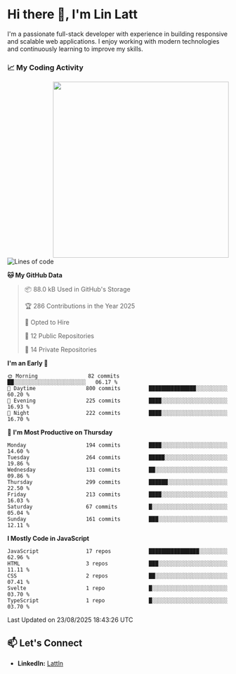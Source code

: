 # Hi there 👋, I'm Lin Latt

I'm a passionate full-stack developer with experience in building responsive and scalable web applications. I enjoy working with modern technologies and continuously learning to improve my skills.

### 📈 My Coding Activity 
<img src="https://github.com/user-attachments/assets/6cec4854-3eec-4600-9120-9be1d3cb2bfe"  width="400px" align="right">

<!--START_SECTION:waka-->
![Lines of code](https://img.shields.io/badge/From%20Hello%20World%20I%27ve%20Written-529.6%20thousand%20lines%20of%20code-blue)

**🐱 My GitHub Data** 

> 📦 88.0 kB Used in GitHub's Storage 
 > 
> 🏆 286 Contributions in the Year 2025
 > 
> 💼 Opted to Hire
 > 
> 📜 12 Public Repositories 
 > 
> 🔑 14 Private Repositories 
 > 
**I'm an Early 🐤** 

```text
🌞 Morning                82 commits          ██░░░░░░░░░░░░░░░░░░░░░░░   06.17 % 
🌆 Daytime                800 commits         ███████████████░░░░░░░░░░   60.20 % 
🌃 Evening                225 commits         ████░░░░░░░░░░░░░░░░░░░░░   16.93 % 
🌙 Night                  222 commits         ████░░░░░░░░░░░░░░░░░░░░░   16.70 % 
```
📅 **I'm Most Productive on Thursday** 

```text
Monday                   194 commits         ████░░░░░░░░░░░░░░░░░░░░░   14.60 % 
Tuesday                  264 commits         █████░░░░░░░░░░░░░░░░░░░░   19.86 % 
Wednesday                131 commits         ██░░░░░░░░░░░░░░░░░░░░░░░   09.86 % 
Thursday                 299 commits         ██████░░░░░░░░░░░░░░░░░░░   22.50 % 
Friday                   213 commits         ████░░░░░░░░░░░░░░░░░░░░░   16.03 % 
Saturday                 67 commits          █░░░░░░░░░░░░░░░░░░░░░░░░   05.04 % 
Sunday                   161 commits         ███░░░░░░░░░░░░░░░░░░░░░░   12.11 % 
```


**I Mostly Code in JavaScript** 

```text
JavaScript               17 repos            ████████████████░░░░░░░░░   62.96 % 
HTML                     3 repos             ███░░░░░░░░░░░░░░░░░░░░░░   11.11 % 
CSS                      2 repos             ██░░░░░░░░░░░░░░░░░░░░░░░   07.41 % 
Svelte                   1 repo              █░░░░░░░░░░░░░░░░░░░░░░░░   03.70 % 
TypeScript               1 repo              █░░░░░░░░░░░░░░░░░░░░░░░░   03.70 % 
```




 Last Updated on 23/08/2025 18:43:26 UTC
<!--END_SECTION:waka-->

## 📫 Let's Connect

- **LinkedIn:** [Lattln](https://linkedin.com/in/lin-latt)
<!-- - **Portfolio:** [Your Portfolio](https://yourportfolio.com) -->
